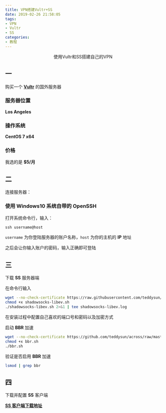 ```yaml
---
title: VPN搭建Vultr+SS
date: 2019-02-26 21:58:05
tags:
- VPN
- Vultr
- SS
categories:
- 教程
---
```


<div style="text-align: center;">使用Vultr和SS搭建自己的VPN </div>
<!-- more -->

## 一

购买一个 **[Vultr](https://www.vultr.com/)** 的国外服务器

### 服务器位置

**Los Angeles**

### 操作系统

**CentOS 7 x64**

### 价格

我选的是 **$5/月**

## 二

连接服务器：

### 使用 Windows10 系统自带的 OpenSSH

打开系统命令行，输入：

```cmd
ssh username@host
```

`username` 为你登陆服务器的账户名称，`host` 为你的主机的 **IP** 地址

之后会让你输入账户的密码，输入正确即可登陆

## 三

下载 **SS** 服务器端

在命令行输入

```bash
wget --no-check-certificate https://raw.githubusercontent.com/teddysun/shadowsocks_install/master/shadowsocks-libev.sh
chmod +x shadowsocks-libev.sh
./shadowsocks-libev.sh 2>&1 | tee shadowsocks-libev.log
```

在安装过程中配置自己喜欢的端口号和密码以及加密方式

启动 **BBR** 加速

```bash
wget --no-check-certificate https://github.com/teddysun/across/raw/master/bbr.sh
chmod +x bbr.sh
./bbr.sh
```

验证是否启用 **BBR** 加速

```bash
lsmod | grep bbr
```

## 四

下载并配置 **SS** 客户端

**[SS 客户端下载地址](https://github.com/shadowsocks/shadowsocks-csharp/releases)**

